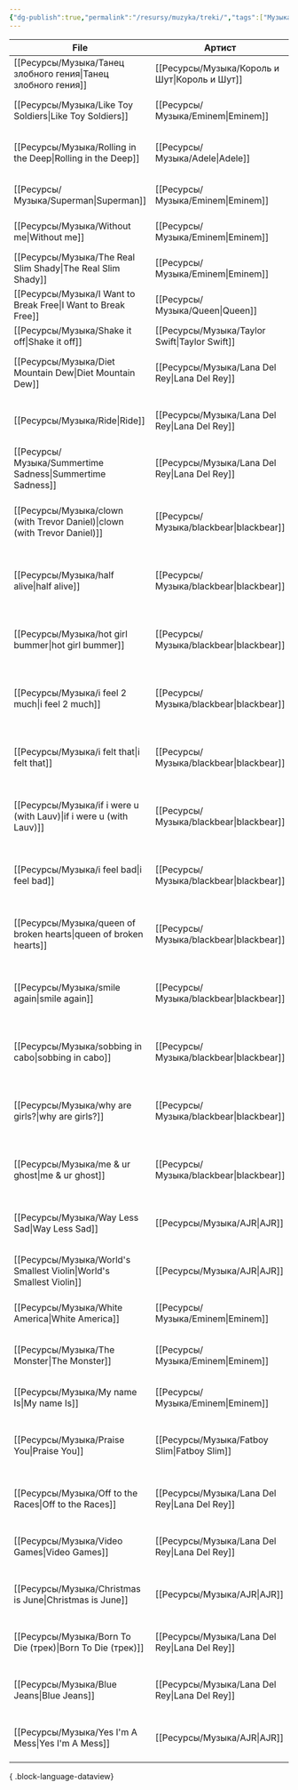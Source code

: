 ```yaml
---
{"dg-publish":true,"permalink":"/resursy/muzyka/treki/","tags":["Музыка"]}
---
```


| File                                                                         | Артист                                           | Альбом                                                                         | Жанр                                             | Рейтинг | Воспроизведено |
| ---------------------------------------------------------------------------- | ------------------------------------------------ | ------------------------------------------------------------------------------ | ------------------------------------------------ | ------- | -------------- |
| [[Ресурсы/Музыка/Танец злобного гения\|Танец злобного гения]]             | [[Ресурсы/Музыка/Король и Шут\|Король и Шут]] | [[Ресурсы/Музыка/Театръ демона\|Театръ демона]]                             | \-                                               | ★★★★★   | 2              |
| [[Ресурсы/Музыка/Like Toy Soldiers\|Like Toy Soldiers]]                   | [[Ресурсы/Музыка/Eminem\|Eminem]]             | [[Ресурсы/Музыка/Encore\|Encore]]                                           | [[Ресурсы/Музыка/Рэп\|Рэп]]                   | ★★★★★   | 1              |
| [[Ресурсы/Музыка/Rolling in the Deep\|Rolling in the Deep]]               | [[Ресурсы/Музыка/Adele\|Adele]]               | [[Ресурсы/Музыка/Rolling in the Deep\|Rolling in the Deep]]                 | [[Поп\|Поп]]                                     | ★★★★★   | 1              |
| [[Ресурсы/Музыка/Superman\|Superman]]                                     | [[Ресурсы/Музыка/Eminem\|Eminem]]             | [[Ресурсы/Музыка/The Eminem Show\|The Eminem Show]]                         | [[Ресурсы/Музыка/Рэп\|Рэп]]                   | ★★★★★   | 1              |
| [[Ресурсы/Музыка/Without me\|Without me]]                                 | [[Ресурсы/Музыка/Eminem\|Eminem]]             | [[Ресурсы/Музыка/The Eminem Show\|The Eminem Show]]                         | [[Ресурсы/Музыка/Рэп\|Рэп]]                   | ★★★★★   | 1              |
| [[Ресурсы/Музыка/The Real Slim Shady\|The Real Slim Shady]]               | [[Ресурсы/Музыка/Eminem\|Eminem]]             | [[Ресурсы/Музыка/The Marshall Mathers LP\|The Marshall Mathers LP]]         | [[Ресурсы/Музыка/Рэп\|Рэп]]                   | ★★★★★   | 1              |
| [[Ресурсы/Музыка/I Want to Break Free\|I Want to Break Free]]             | [[Ресурсы/Музыка/Queen\|Queen]]               | [[Ресурсы/Музыка/The Works\|The Works]]                                     | [[Рок\|Рок]]                                     | ★★★★★   | 1              |
| [[Ресурсы/Музыка/Shake it off\|Shake it off]]                             | [[Ресурсы/Музыка/Taylor Swift\|Taylor Swift]] | [[Ресурсы/Музыка/1989\|1989]]                                               | \-                                               | ★★★★★   | \-             |
| [[Ресурсы/Музыка/Diet Mountain Dew\|Diet Mountain Dew]]                   | [[Ресурсы/Музыка/Lana Del Rey\|Lana Del Rey]] | [[Ресурсы/Музыка/Born To Die (альбом)\|Born To Die (альбом)]]               | [[Ресурсы/Музыка/Альтернатива\|Альтернатива]] | ★★★★★   | \-             |
| [[Ресурсы/Музыка/Ride\|Ride]]                                             | [[Ресурсы/Музыка/Lana Del Rey\|Lana Del Rey]] | [[Ресурсы/Музыка/Born To Die (альбом)\|Born To Die (альбом)]]               | [[Ресурсы/Музыка/Альтернатива\|Альтернатива]] | ★★★★★   | \-             |
| [[Ресурсы/Музыка/Summertime Sadness\|Summertime Sadness]]                 | [[Ресурсы/Музыка/Lana Del Rey\|Lana Del Rey]] | [[Ресурсы/Музыка/Born To Die (альбом)\|Born To Die (альбом)]]               | [[Ресурсы/Музыка/Альтернатива\|Альтернатива]] | ★★★★★   | \-             |
| [[Ресурсы/Музыка/clown (with Trevor Daniel)\|clown (with Trevor Daniel)]] | [[Ресурсы/Музыка/blackbear\|blackbear]]       | [[Ресурсы/Музыка/everything means nothing\|everything means nothing]]       | [[Поп\|Поп]]                                     | ★★★★★   | \-             |
| [[Ресурсы/Музыка/half alive\|half alive]]                                 | [[Ресурсы/Музыка/blackbear\|blackbear]]       | [[Ресурсы/Музыка/everything means nothing\|everything means nothing]]       | [[Поп\|Поп]]                                     | ★★★★★   | \-             |
| [[Ресурсы/Музыка/hot girl bummer\|hot girl bummer]]                       | [[Ресурсы/Музыка/blackbear\|blackbear]]       | [[Ресурсы/Музыка/everything means nothing\|everything means nothing]]       | [[Поп\|Поп]]                                     | ★★★★★   | \-             |
| [[Ресурсы/Музыка/i feel 2 much\|i feel 2 much]]                           | [[Ресурсы/Музыка/blackbear\|blackbear]]       | [[Ресурсы/Музыка/everything means nothing\|everything means nothing]]       | [[Поп\|Поп]]                                     | ★★★★★   | \-             |
| [[Ресурсы/Музыка/i felt that\|i felt that]]                               | [[Ресурсы/Музыка/blackbear\|blackbear]]       | [[Ресурсы/Музыка/everything means nothing\|everything means nothing]]       | [[Поп\|Поп]]                                     | ★★★★★   | \-             |
| [[Ресурсы/Музыка/if i were u (with Lauv)\|if i were u (with Lauv)]]       | [[Ресурсы/Музыка/blackbear\|blackbear]]       | [[Ресурсы/Музыка/everything means nothing\|everything means nothing]]       | [[Поп\|Поп]]                                     | ★★★★★   | \-             |
| [[Ресурсы/Музыка/i feel bad\|i feel bad]]                                 | [[Ресурсы/Музыка/blackbear\|blackbear]]       | [[Ресурсы/Музыка/everything means nothing\|everything means nothing]]       | [[Поп\|Поп]]                                     | ★★★★★   | \-             |
| [[Ресурсы/Музыка/queen of broken hearts\|queen of broken hearts]]         | [[Ресурсы/Музыка/blackbear\|blackbear]]       | [[Ресурсы/Музыка/everything means nothing\|everything means nothing]]       | [[Поп\|Поп]]                                     | ★★★★★   | \-             |
| [[Ресурсы/Музыка/smile again\|smile again]]                               | [[Ресурсы/Музыка/blackbear\|blackbear]]       | [[Ресурсы/Музыка/everything means nothing\|everything means nothing]]       | [[Поп\|Поп]]                                     | ★★★★★   | \-             |
| [[Ресурсы/Музыка/sobbing in cabo\|sobbing in cabo]]                       | [[Ресурсы/Музыка/blackbear\|blackbear]]       | [[Ресурсы/Музыка/everything means nothing\|everything means nothing]]       | [[Поп\|Поп]]                                     | ★★★★★   | \-             |
| [[Ресурсы/Музыка/why are girls?\|why are girls?]]                         | [[Ресурсы/Музыка/blackbear\|blackbear]]       | [[Ресурсы/Музыка/everything means nothing\|everything means nothing]]       | [[Поп\|Поп]]                                     | ★★★★★   | \-             |
| [[Ресурсы/Музыка/me & ur ghost\|me & ur ghost]]                           | [[Ресурсы/Музыка/blackbear\|blackbear]]       | [[Ресурсы/Музыка/everything means nothing\|everything means nothing]]       | [[Поп\|Поп]]                                     | ★★★★★   | \-             |
| [[Ресурсы/Музыка/Way Less Sad\|Way Less Sad]]                             | [[Ресурсы/Музыка/AJR\|AJR]]                   | [[Ресурсы/Музыка/OK ORCHESTRA\|OK ORCHESTRA]]                               | [[Ресурсы/Музыка/Альтернатива\|Альтернатива]] | ★★★★★   | \-             |
| [[Ресурсы/Музыка/World's Smallest Violin\|World's Smallest Violin]]       | [[Ресурсы/Музыка/AJR\|AJR]]                   | [[Ресурсы/Музыка/OK ORCHESTRA\|OK ORCHESTRA]]                               | [[Ресурсы/Музыка/Альтернатива\|Альтернатива]] | ★★★★★   | \-             |
| [[Ресурсы/Музыка/White America\|White America]]                           | [[Ресурсы/Музыка/Eminem\|Eminem]]             | [[Ресурсы/Музыка/The Eminem Show\|The Eminem Show]]                         | [[Ресурсы/Музыка/Рэп\|Рэп]]                   | ★★★★★   | \-             |
| [[Ресурсы/Музыка/The Monster\|The Monster]]                               | [[Ресурсы/Музыка/Eminem\|Eminem]]             | [[Ресурсы/Музыка/The Marshall Mathers LP 2\|The Marshall Mathers LP 2]]     | [[Ресурсы/Музыка/Рэп\|Рэп]]                   | ★★★★★   | \-             |
| [[Ресурсы/Музыка/My name Is\|My name Is]]                                 | [[Ресурсы/Музыка/Eminem\|Eminem]]             | [[Ресурсы/Музыка/The Slim Shady LP\|The Slim Shady LP]]                     | [[Ресурсы/Музыка/Рэп\|Рэп]]                   | ★★★★★   | \-             |
| [[Ресурсы/Музыка/Praise You\|Praise You]]                                 | [[Ресурсы/Музыка/Fatboy Slim\|Fatboy Slim]]   | [[Ресурсы/Музыка/You've Come a Long Way Baby\|You've Come a Long Way Baby]] | [[Электроника\|Электроника]]                     | ★★★★★   | \-             |
| [[Ресурсы/Музыка/Off to the Races\|Off to the Races]]                     | [[Ресурсы/Музыка/Lana Del Rey\|Lana Del Rey]] | [[Ресурсы/Музыка/Born To Die (альбом)\|Born To Die (альбом)]]               | [[Ресурсы/Музыка/Альтернатива\|Альтернатива]] | ★★★★☆   | 1              |
| [[Ресурсы/Музыка/Video Games\|Video Games]]                               | [[Ресурсы/Музыка/Lana Del Rey\|Lana Del Rey]] | [[Ресурсы/Музыка/Born To Die (трек)\|Born To Die (трек)]]                   | [[Ресурсы/Музыка/Альтернатива\|Альтернатива]] | ★★★★☆   | \-             |
| [[Ресурсы/Музыка/Christmas is June\|Christmas is June]]                   | [[Ресурсы/Музыка/AJR\|AJR]]                   | [[Ресурсы/Музыка/OK ORCHESTRA\|OK ORCHESTRA]]                               | [[Ресурсы/Музыка/Альтернатива\|Альтернатива]] | ★★★★☆   | \-             |
| [[Ресурсы/Музыка/Born To Die (трек)\|Born To Die (трек)]]                 | [[Ресурсы/Музыка/Lana Del Rey\|Lana Del Rey]] | [[Ресурсы/Музыка/Born To Die (альбом)\|Born To Die (альбом)]]               | [[Ресурсы/Музыка/Альтернатива\|Альтернатива]] | ★★★☆☆   | 1              |
| [[Ресурсы/Музыка/Blue Jeans\|Blue Jeans]]                                 | [[Ресурсы/Музыка/Lana Del Rey\|Lana Del Rey]] | [[Ресурсы/Музыка/Born To Die (альбом)\|Born To Die (альбом)]]               | [[Ресурсы/Музыка/Альтернатива\|Альтернатива]] | ★★★☆☆   | 1              |
| [[Ресурсы/Музыка/Yes I'm A Mess\|Yes I'm A Mess]]                         | [[Ресурсы/Музыка/AJR\|AJR]]                   | [[Ресурсы/Музыка/The Maybe Man\|The Maybe Man]]                             | [[Ресурсы/Музыка/Альтернатива\|Альтернатива]] | ☆☆☆☆☆   | \-             |

{ .block-language-dataview}
